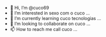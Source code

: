 - 👋 Hi, I’m @cuco69
- 👀 I’m interested in sexo com o cuco ...
- 🌱 I’m currently learning cuco tecnologias ...
- 💞️ I’m looking to collaborate on cuco ...
- 📫 How to reach me call cuco ...

<!---
cuco69/cuco69 is a ✨ special ✨ repository because its `README.md` (this file) appears on your GitHub profile.
You can click the Preview link to take a look at your changes.
--->
